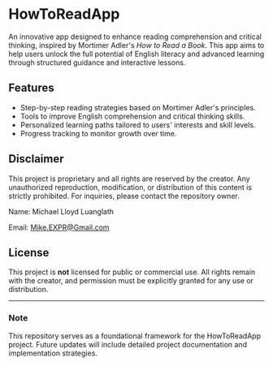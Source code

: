 # HowToReadApp

An innovative app designed to enhance reading comprehension and critical thinking, inspired by Mortimer Adler's *How to Read a Book*. This app aims to help users unlock the full potential of English literacy and advanced learning through structured guidance and interactive lessons.

## Features
- Step-by-step reading strategies based on Mortimer Adler's principles.
- Tools to improve English comprehension and critical thinking skills.
- Personalized learning paths tailored to users' interests and skill levels.
- Progress tracking to monitor growth over time.

## Disclaimer
This project is proprietary and all rights are reserved by the creator. Any unauthorized reproduction, modification, or distribution of this content is strictly prohibited. For inquiries, please contact the repository owner.

Name: Michael Lloyd Luanglath

Email: Mike.EXPR@Gmail.com

## License
This project is **not** licensed for public or commercial use. All rights remain with the creator, and permission must be explicitly granted for any use or distribution.

---

### Note
This repository serves as a foundational framework for the HowToReadApp project. Future updates will include detailed project documentation and implementation strategies.
